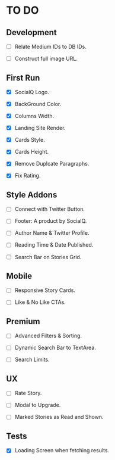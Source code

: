 # TO DO

## Development
- [ ] Relate Medium IDs to DB IDs.
- [ ] Construct full image URL.


## First Run
- [X] SocialQ Logo.
- [X] BackGround Color.
- [X] Columns Width.
- [X] Landing Site Render.
- [X] Cards Style.
- [X] Cards Height.
- [X] Remove Duplcate Paragraphs.
- [X] Fix Rating.


## Style Addons
- [ ] Connect with Twitter Button.
- [ ] Footer: A product by SocialQ.
- [ ] Author Name & Twitter Profile.
- [ ] Reading Time & Date Published.
- [ ] Search Bar on Stories Grid.


## Mobile
- [ ] Responsive Story Cards.
- [ ] Like & No Like CTAs.


## Premium
- [ ] Advanced Filters & Sorting.
- [ ] Dynamic Search Bar to TextArea.
- [ ] Search Limits.


## UX
- [ ] Rate Story.
- [ ] Modal to Upgrade.
- [ ] Marked Stories as Read and Shown.


## Tests 
- [X] Loading Screen when fetching results.
